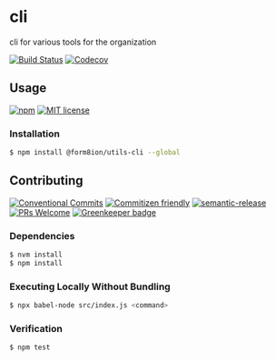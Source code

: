 # cli

cli for various tools for the organization

<!-- status badges -->
[![Build Status][ci-badge]][ci-link]
[![Codecov][coverage-badge]][coverage-link]

## Usage

<!-- consumer badges -->
[![npm][npm-badge]][npm-link]
[![MIT license][license-badge]][license-link]

### Installation

```sh
$ npm install @form8ion/utils-cli --global
```

## Contributing

<!-- contribution badges -->
[![Conventional Commits][commit-convention-badge]][commit-convention-link]
[![Commitizen friendly][commitizen-badge]][commitizen-link]
[![semantic-release][semantic-release-badge]][semantic-release-link]
[![PRs Welcome][PRs-badge]][PRs-link]
[![Greenkeeper badge](https://badges.greenkeeper.io/form8ion/utils-cli.svg)](https://greenkeeper.io/)

### Dependencies

```sh
$ nvm install
$ npm install
```
 
### Executing Locally Without Bundling
 
```sh
$ npx babel-node src/index.js <command>
```

### Verification

```sh
$ npm test
```

[npm-link]: https://www.npmjs.com/package/@form8ion/utils-cli
[npm-badge]: https://img.shields.io/npm/v/@form8ion/utils-cli.svg
[license-link]: LICENSE
[license-badge]: https://img.shields.io/github/license/form8ion/utils-cli.svg
[ci-link]: https://travis-ci.com/form8ion/utils-cli
[ci-badge]: https://img.shields.io/travis/com/form8ion/utils-cli/master.svg
[coverage-link]: https://codecov.io/github/form8ion/utils-cli
[coverage-badge]: https://img.shields.io/codecov/c/github/form8ion/utils-cli.svg
[commit-convention-link]: https://conventionalcommits.org
[commit-convention-badge]: https://img.shields.io/badge/Conventional%20Commits-1.0.0-yellow.svg
[commitizen-link]: http://commitizen.github.io/cz-cli/
[commitizen-badge]: https://img.shields.io/badge/commitizen-friendly-brightgreen.svg
[semantic-release-link]: https://github.com/semantic-release/semantic-release
[semantic-release-badge]: https://img.shields.io/badge/%20%20%F0%9F%93%A6%F0%9F%9A%80-semantic--release-e10079.svg
[PRs-link]: http://makeapullrequest.com
[PRs-badge]: https://img.shields.io/badge/PRs-welcome-brightgreen.svg
